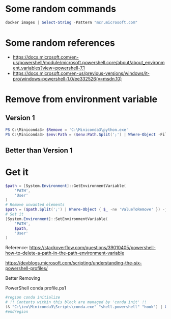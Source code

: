 # Some random commands
```powershell
docker images | Select-String -Pattern "mcr.microsoft.com"
```

# Some random references
- https://docs.microsoft.com/en-us/powershell/module/microsoft.powershell.core/about/about_environment_variables?view=powershell-7.1
- https://docs.microsoft.com/en-us/previous-versions/windows/it-pro/windows-powershell-1.0/ee332526(v=msdn.10)

# Remove from environment variable
## Version 1
```powershell
PS C:\Miniconda3> $Remove = 'C:\Miniconda3\python.exe'
PS C:\Miniconda3> $env:Path = ($env:Path.Split(';') | Where-Object -FilterScript {$_ -ne $Remove}) -join ';'
```

## Better than Version 1
# Get it
```powershell
$path = [System.Environment]::GetEnvironmentVariable(
    'PATH',
    'User'
)
# Remove unwanted elements
$path = ($path.Split(';') | Where-Object { $_ -ne 'ValueToRemove' }) -join ';'
# Set it
[System.Environment]::SetEnvironmentVariable(
    'PATH',
    $path,
    'User'
)
```
Reference: https://stackoverflow.com/questions/39010405/powershell-how-to-delete-a-path-in-the-path-environment-variable

https://devblogs.microsoft.com/scripting/understanding-the-six-powershell-profiles/

Better Removing 

PowerShell conda profile.ps1
```powershell
#region conda initialize
# !! Contents within this block are managed by 'conda init' !!
(& "C:\ieu\Miniconda3\Scripts\conda.exe" "shell.powershell" "hook") | Out-String | Invoke-Expression
#endregion
```
